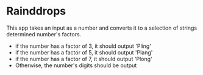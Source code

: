 # Rainddrops

This app takes an input as a number and converts it to a selection of strings determined number's factors.

- if the number has a factor of 3, it should output 'Pling'
- if the number has a factor of 5, it should output 'Plang'
- if the number has a factor of 7, it should output 'Plong'
- Otherwise, the number's digits should be output